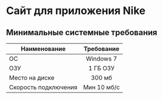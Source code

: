 
# Сайт для приложения Nike
 ## Минимальные системные требования


| Наименование  | Требование         | 
| ------------- |:------------------:| 
| ОС            | Windows 7          |
|ОЗУ            | 1 ГБ ОЗУ           | 
| Место на диске  | 300 мб           | 
|Скорость подключения  |Мин 10 мб/с          |
